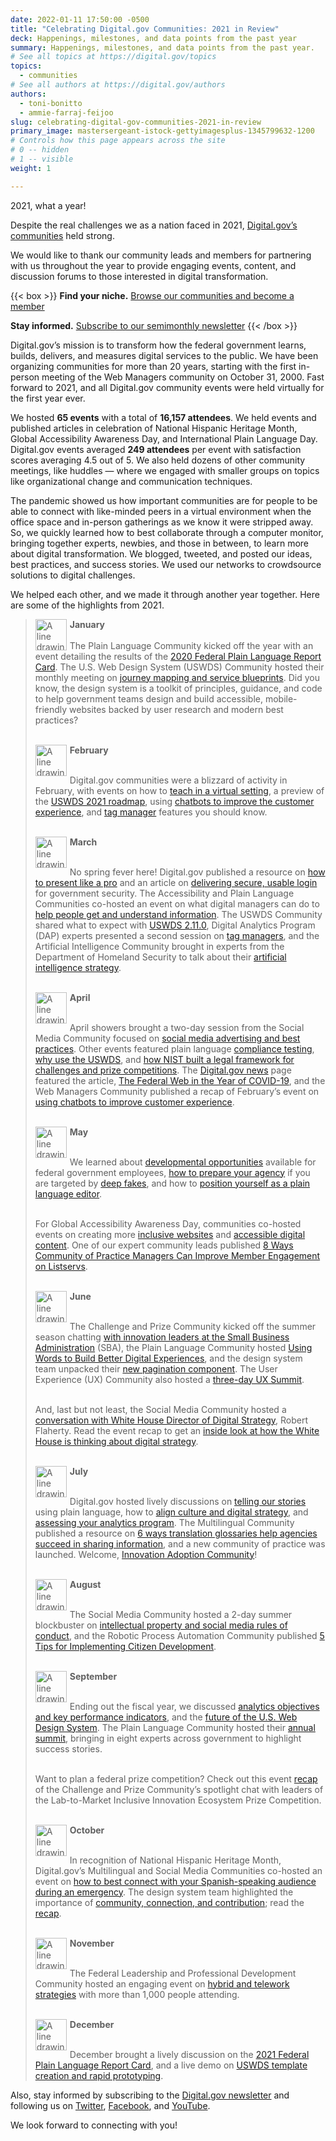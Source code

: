 ```yaml
---
date: 2022-01-11 17:50:00 -0500
title: "Celebrating Digital.gov Communities: 2021 in Review"
deck: Happenings, milestones, and data points from the past year
summary: Happenings, milestones, and data points from the past year.
# See all topics at https://digital.gov/topics
topics:
  - communities
# See all authors at https://digital.gov/authors
authors:
  - toni-bonitto
  - ammie-farraj-feijoo
slug: celebrating-digital-gov-communities-2021-in-review
primary_image: mastersergeant-istock-gettyimagesplus-1345799632-1200
# Controls how this page appears across the site
# 0 -- hidden
# 1 -- visible
weight: 1

---
```


2021, what a year!

Despite the real challenges we as a nation faced in 2021, [Digital.gov’s communities](https://digital.gov/communities/) held strong.

We would like to thank our community leads and members for partnering with us throughout the year to provide engaging events, content, and discussion forums to those interested in digital transformation.

{{< box >}}
**Find your niche.** [Browse our communities and become a member](https://digital.gov/communities/)

**Stay informed.** [Subscribe to our semimonthly newsletter](https://digital.gov/about/subscribe/)
{{< /box >}}

Digital.gov’s mission is to transform how the federal government learns, builds, delivers, and measures digital services to the public. We have been organizing communities for more than 20 years, starting with the first in-person meeting of the Web Managers community on October 31, 2000. Fast forward to 2021, and all Digital.gov community events were held virtually for the first year ever.

We hosted **65 events** with a total of **16,157 attendees**. We held events and published articles in celebration of National Hispanic Heritage Month, Global Accessibility Awareness Day, and International Plain Language Day. Digital.gov events averaged **249 attendees** per event with satisfaction scores averaging 4.5 out of 5. We also held dozens of other community meetings, like huddles — where we engaged with smaller groups on topics like organizational change and communication techniques.

The pandemic showed us how important communities are for people to be able to connect with like-minded peers in a virtual environment when the office space and in-person gatherings as we know it were stripped away. So, we quickly learned how to best collaborate through a computer monitor, bringing together experts, newbies, and those in between, to learn more about digital transformation. We blogged, tweeted, and posted our ideas, best practices, and success stories. We used our networks to crowdsource solutions to digital challenges.

We helped each other, and we made it through another year together. Here are some of the highlights from 2021.

<blockquote><img src="https://s3.amazonaws.com/digitalgov/icon-medium-cloud-snow.png" alt="A line drawing of a cloud icon in medium blue. It has six dots coming down from the cloud to indicate snowflakes." width="50" style="vertical-align:top; margin:0px 5px 0px 0px; border:0px solid black; float: left;"> <strong>January</strong><br /><br />
The Plain Language Community kicked off the year with an event detailing the results of the <a href="https://digital.gov/event/2021/01/13/2020-federal-report-card-briefing/">2020 Federal Plain Language Report Card</a>. The U.S. Web Design System (USWDS) Community hosted their monthly meeting on <a href="https://digital.gov/event/2021/01/21/uswds-monthly-call-journey-mapping-service-blueprints-jan-2021/">journey mapping and service blueprints</a>. Did you know, the design system is a toolkit of principles, guidance, and code to help government teams design and build accessible, mobile-friendly websites backed by user research and modern best practices?<br /><br />

<img src="https://s3.amazonaws.com/digitalgov/icon-medium-heart.png" alt="A line drawing of a heart icon in medium blue." width="50" style="vertical-align:top; margin:0px 5px 0px 0px; border:0px solid black; float: left;"> <strong>February</strong><br /><br />

Digital.gov communities were a blizzard of activity in February, with events on how to <a href="https://digital.gov/event/2021/02/10/virtual-teaching-plain-language/">teach in a virtual setting</a>, a preview of the <a href="https://digital.gov/event/2021/02/23/how-can-chatbots-improve-customer-experience/">USWDS 2021 roadmap</a>, using <a href="https://digital.gov/event/2021/02/23/how-can-chatbots-improve-customer-experience/">chatbots to improve the customer experience</a>, and <a href="https://digital.gov/event/2021/02/24/tag-managers-part-1-the-data-layer/">tag manager</a> features you should know.<br /><br />

<img src="https://s3.amazonaws.com/digitalgov/icon-medium-wind.png" alt="A line drawing of a wind icon in medium blue has three lines of varying length that go from left to right, ending with curls. The first two lines curl up, the third curls down." width="50" style="vertical-align:top; margin:0px 5px 0px 0px; border:0px solid black; float: left;"> <strong>March</strong><br /><br />

No spring fever here! Digital.gov published a resource on <a href="https://digital.gov/resources/how-to-present-like-a-pro/">how to present like a pro</a> and an article on <a href="https://digital.gov/2021/03/02/security-is-everyones-job-delivering-secure-usable-login-for-government/">delivering secure, usable login</a> for government security. The Accessibility and Plain Language Communities co-hosted an event on what digital managers can do to <a href="https://digital.gov/event/2021/03/10/plain-language-and-section-508/">help people get and understand information</a>. The USWDS Community shared what to expect with <a href="https://digital.gov/event/2021/03/18/uswds-monthly-call-march-2021/">USWDS 2.11.0</a>, Digital Analytics Program (DAP) experts presented a second session on <a href="https://digital.gov/event/2021/03/24/tag-managers-part-2-configuration-framework/">tag managers</a>, and the Artificial Intelligence Community brought in experts from the Department of Homeland Security to talk about their <a href="https://digital.gov/event/2021/03/31/artificial-intelligence-for-homeland-security-the-development-of-the-dhs-ai-strategy/">artificial intelligence strategy</a>.<br /><br />

<img src="https://s3.amazonaws.com/digitalgov/icon-medium-cloud-rain.png" alt="A line drawing of a cloud icon in medium blue. It has three lines coming down from the cloud to indicate rain." width="50" style="vertical-align:top; margin:0px 5px 0px 0px; border:0px solid black; float: left;"> <strong>April</strong><br /><br />

April showers brought a two-day session from the Social Media Community focused on <a href="https://digital.gov/event/2021/04/28/social-media-spring-session-2021/">social media advertising and best practices</a>. Other events featured plain language <a href="https://digital.gov/event/2021/04/14/how-testing-your-documents-can-improve-plain-language-compliance/">compliance testing</a>, <a href="https://digital.gov/event/2021/04/15/uswds-monthly-call-april-2021/">why use the USWDS</a>, and [how NIST built a legal framework for challenges and prize competitions](https://digital.gov/event/2021/04/21/challenge-and-prize-spotlight-chat-with-national-institute-of-standards-and-technology-nist/). The [Digital.gov news](https://digital.gov/news/) page featured the article, <a href="https://digital.gov/2021/04/16/the-federal-web-in-the-year-of-covid-19/">The Federal Web in the Year of COVID-19</a>, and the Web Managers Community published a recap of February’s event on <a href="https://digital.gov/2021/04/07/using-chatbots-to-improve-customer-experience/">using chatbots to improve customer experience</a>.<br /><br />

<img src="https://s3.amazonaws.com/digitalgov/icon-medium-plant-full-grown-c.png" alt="A line drawing of a potted plant icon in medium blue." width="50" style="vertical-align:top; margin:0px 5px 0px 0px; border:0px solid black; float: left;"> <strong>May</strong><br /><br />

We learned about <a href="https://digital.gov/event/2021/05/04/federal-developmental-opportunities-workshop/">developmental opportunities</a> available for federal government employees, <a href="https://digital.gov/2021/06/08/deep-fakes-and-social-media-a-qa-with-alex-cohen/">how to prepare your agency</a> if you are targeted by <a href="https://digital.gov/event/2021/05/18/deep-fakes-and-social-media/">deep fakes</a>, and how to <a href="https://digital.gov/event/2021/05/19/positioning-yourself-as-a-plain-language-editor/">position yourself as a plain language editor</a>.<br /><br />

For Global Accessibility Awareness Day, communities co-hosted events on creating more <a href="https://digital.gov/event/2021/05/20/uswds-accessibility-creating-more-inclusive-federal-websites/">inclusive websites</a> and <a href="https://digital.gov/event/2021/05/26/accessible-digital-content-tips-and-tricks/">accessible digital content</a>. One of our expert community leads published <a href="https://digital.gov/2021/05/21/8-ways-community-of-practice-cop-managers-can-improve-member-engagement-on-listservs/">8 Ways Community of Practice Managers Can Improve Member Engagement on Listservs</a>.<br /><br />

<img src="https://s3.amazonaws.com/digitalgov/icon-medium-sun.png" alt="A line drawing of a sun icon in medium blue." width="50" style="vertical-align:top; margin:0px 5px 0px 0px; border:0px solid black; float: left;"> <strong>June</strong><br /><br />

The Challenge and Prize Community kicked off the summer season chatting <a href="https://digital.gov/event/2021/06/08/challenge-and-prize-community-spotlight-chat-with-the-small-business-administration/">with innovation leaders at the Small Business Administration</a> (SBA), the Plain Language Community hosted <a href="https://digital.gov/event/2021/06/09/plain-language-webinar-using-words-to-build-better-digital-experiences/">Using Words to Build Better Digital Experiences</a>, and the design system team unpacked their <a href="https://digital.gov/event/2021/06/17/uswds-monthly-call-june-2021/">new pagination component</a>. The User Experience (UX) Community also hosted a <a href="https://digital.gov/event/2021/06/22/2021-user-experience-summit/">three-day UX Summit</a>.<br /><br />

And, last but not least, the Social Media Community hosted a <a href="https://digital.gov/event/2021/06/29/digital-strategy-at-1600-pennsylvania-avenue-qa-with-rob-flaherty-white-house-director-of-digital-strategy/">conversation with White House Director of Digital Strategy</a>, Robert Flaherty. Read the event recap to get an <a href="https://digital.gov/2021/08/18/key-insights-from-the-white-house-director-of-digital-strategy-robert-flaherty/">inside look at how the White House is thinking about digital strategy</a>.<br /><br />

<img src="https://s3.amazonaws.com/digitalgov/icon-medium-sun.png" alt="A line drawing of a sun icon in medium blue." width="50" style="vertical-align:top; margin:0px 5px 0px 0px; border:0px solid black; float: left;"> <strong>July</strong><br /><br />

Digital.gov hosted lively discussions on <a href="https://digital.gov/event/2021/07/14/using-plain-language-to-tell-our-stories/">telling our stories</a> using plain language, how to <a href="https://digital.gov/event/2021/07/15/digital-meets-culture-getting-your-culture-in-line-with-your-digital-strategy/">align culture and digital strategy</a>, and <a href="https://digital.gov/event/2021/07/28/fedramp-dap-case-study-part-1-assessing-analytics-strategy/">assessing your analytics program</a>. The Multilingual Community published a resource on <a href="https://digital.gov/2021/07/27/6-ways-translation-glossaries-help-agencies-succeed-in-sharing-information/">6 ways translation glossaries help agencies succeed in sharing information</a>, and a new community of practice was launched. Welcome, <a href="https://digital.gov/2021/07/08/gsa-launches-new-innovation-adoption-community-of-practice/">Innovation Adoption Community</a>!<br /><br />

<img src="https://s3.amazonaws.com/digitalgov/icon-medium-sun.png" alt="A line drawing of a sun icon in medium blue." width="50" style="vertical-align:top; margin:0px 5px 0px 0px; border:0px solid black; float: left;"> <strong>August</strong><br /><br />

The Social Media Community hosted a 2-day summer blockbuster on <a href="https://digital.gov/event/2021/07/28/fedramp-dap-case-study-part-1-assessing-analytics-strategy/">intellectual property and social media rules of conduct</a>, and the Robotic Process Automation Community published <a href="https://digital.gov/2021/08/16/5-tips-for-implementing-citizen-development-in-your-rpa-program/">5 Tips for Implementing Citizen Development</a>.<br /><br />

<img src="https://s3.amazonaws.com/digitalgov/icon-medium-book-open.png" alt="A line drawing of an open book icon in medium blue." width="50" style="vertical-align:top; margin:0px 5px 0px 0px; border:0px solid black; float: left;"> <strong>September</strong><br /><br />

Ending out the fiscal year, we discussed <a href="https://digital.gov/event/2021/09/01/fedramp-dap-case-study-part-2-reporting-and-decision-making/">analytics objectives and key performance indicators</a>, and the <a href="https://digital.gov/event/2021/09/16/uswds-monthly-call-september-2021/">future of the U.S. Web Design System</a>. The Plain Language Community hosted their <a href="https://digital.gov/event/2021/09/21/2021-federal-plain-language-summit/">annual summit</a>, bringing in eight experts across government to highlight success stories.<br /><br />

Want to plan a federal prize competition? Check out this event <a href="https://digital.gov/2021/09/02/spotlight-chat-planning-a-federal-prize-competition/">recap</a> of the Challenge and Prize Community’s spotlight chat with leaders of the Lab-to-Market Inclusive Innovation Ecosystem Prize Competition.<br /><br />

<img src="https://s3.amazonaws.com/digitalgov/icon-medium-moon.png" alt="A line drawing of a waning crescent moon icon in medium blue." width="50" style="vertical-align:top; margin:0px 5px 0px 0px; border:0px solid black; float: left;"> <strong>October</strong><br /><br />

In recognition of National Hispanic Heritage Month, Digital.gov’s Multilingual and Social Media Communities co-hosted an event on <a href="https://digital.gov/event/2021/10/14/how-to-best-connect-with-your-spanish-speaking-audience-during-an-emergency/">how to best connect with your Spanish-speaking audience during an emergency</a>. The design system team highlighted the importance of <a href="https://digital.gov/event/2021/10/21/uswds-monthly-call-october-2021/">community, connection, and contribution</a>; read the <a href="https://digital.gov/2021/11/15/webinar-recap-u-s-web-design-system-october-2021-monthly-call/">recap</a>.<br /><br />

<img src="https://s3.amazonaws.com/digitalgov/icon-medium-users.png" alt="A line drawing of an icon in medium blue has two figures overlapping each other." width="50" style="vertical-align:top; margin:0px 5px 0px 0px; border:0px solid black; float: left;"> <strong>November</strong><br /><br />

The Federal Leadership and Professional Development Community hosted an engaging event on <a href="https://digital.gov/event/2021/11/03/successful-strategies-for-telework-and-hybrid-work-environments/">hybrid and telework strategies</a> with more than 1,000 people attending.<br /><br />

<img src="https://s3.amazonaws.com/digitalgov/icon-medium-gift.png" alt="A line drawing of a gift box with a bow icon in medium blue." width="50" style="vertical-align:top; margin:0px 5px 0px 0px; border:0px solid black; float: left;"> <strong>December</strong><br /><br />

December brought a lively discussion on the <a href="https://digital.gov/event/2021/12/08/results-of-the-2021-federal-report-card/">2021 Federal Plain Language Report Card</a>, and a live demo on <a href="https://digital.gov/event/2021/12/16/uswds-monthly-call-december-2021/">USWDS template creation and rapid prototyping</a>.</blockquote>

Also, stay informed by subscribing to the [Digital.gov newsletter](https://digital.gov/about/subscribe/) and following us on [Twitter](https://twitter.com/digital_gov), [Facebook](https://www.facebook.com/digitalgov), and [YouTube](https://www.youtube.com/digitalgov).

We look forward to connecting with you!
